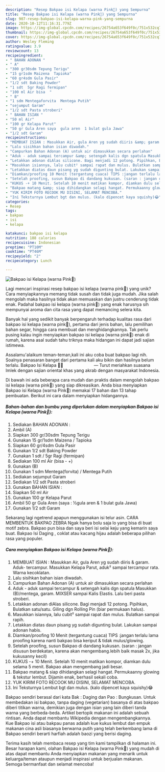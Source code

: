```yaml
---
description: "Resep Bakpao isi Kelapa (warna Pink🍓) yang Sempurna"
title: "Resep Bakpao isi Kelapa (warna Pink🍓) yang Sempurna"
slug: 907-resep-bakpao-isi-kelapa-warna-pink-yang-sempurna
date: 2020-10-12T11:16:31.779Z
image: https://img-global.cpcdn.com/recipes/26754a653f649f0c/751x532cq70/bakpao-isi-kelapa-warna-pink🍓-foto-resep-utama.jpg
thumbnail: https://img-global.cpcdn.com/recipes/26754a653f649f0c/751x532cq70/bakpao-isi-kelapa-warna-pink🍓-foto-resep-utama.jpg
cover: https://img-global.cpcdn.com/recipes/26754a653f649f0c/751x532cq70/bakpao-isi-kelapa-warna-pink🍓-foto-resep-utama.jpg
author: Wesley Fleming
ratingvalue: 3.9
reviewcount: 13
recipeingredient:
- " BAHAN ADONAN "
- " A"
- "300 gr30sdm Tepung Terigu"
- "15 gr1sdm Maizena  Tapioka"
- "60 gr4sdm Gula Pasir"
- "1/2 sdt Baking Powder"
- "1 sdt  5gr Ragi fermipan"
- "100 ml Air bisa  "
- " B"
- "1 sdm Mentegaforvita  Mentega Putih"
- "sejumput Garam"
- "1/2 sdt Pasta stroberi"
- " BAHAN ISIAN "
- "50 ml Air"
- "100 gr Kelapa Parut"
- "50 gr Gula Aren saya  gula aren  1 bulat gula Jawa"
- "1/2 sdt Garam"
recipeinstructions:
- "MEMBUAT ISIAN : Masukkan Air, gula Aren yg sudah diiris &amp; garam. Aduk- tercampur. Masukkan Kelapa Parut, aduk² sampai tercampur rata. Warna kecoklatan."
- "Lalu sisihkan bahan isian diwadah."
- "Campurkan Bahan Adonan (A) untuk air dimasukkan secara perlahan"
- "Aduk - aduk sampai tercampur &amp; setengah kalis dgn spatula Masukkan (B)/mentega, garam. MIXSER sampai Kalis Elastis. Lalu beri pasta stroberi."
- "Letakkan adonan diAlas silicone. Bagi menjadi 12 potong. Pipihkan, Bulatkan satu/satu. Giling dgn Rolling Pin (biar permukaan halus)."
- "Masukkan isiannya, lalu cubit² sampai rapat dan mulus. Bulatkan sampai rapih."
- "Letakkan diatas daun pisang yg sudah digunting bulat. Lakukan sampai adonan habis."
- "Diamkan/proofing 10 Menit (tergantung cuaca) TIPS :jangan terlalu lama proofing karena nanti bakpao bisa keriput &amp; tidak mulus/glowing."
- "Setelah proofing, susun Bakpao di dandang kukusan. (saran : jangan disusun berdekatan, karena akan mengembang.lebih baik masak 2x, jika kukusanny kecil)"
- "KUKUS -+ 10 Menit. Setelah 10 menit matikan kompor, diamkan dulu selama 5 menit. Bakpao akan mengembang jadi besar."
- "Bakpao matang &amp; siap dihidangkan selagi hangat. Permukaanny glowing &amp; tekstur lembut. Dijamin enak, berhasil sekali coba."
- "YUK KIRIM FOTO RECOOK MU DISINI, SELAMAT MENCOBA."
- "Ini Teksturnya Lembut bgt dan mulus. (kalo dipencet kaya squishy)😂"
categories:
- Resep
tags:
- bakpao
- isi
- kelapa

katakunci: bakpao isi kelapa 
nutrition: 188 calories
recipecuisine: Indonesian
preptime: "PT10M"
cooktime: "PT46M"
recipeyield: "2"
recipecategory: Lunch

---
```



![Bakpao isi Kelapa (warna Pink🍓)](https://img-global.cpcdn.com/recipes/26754a653f649f0c/751x532cq70/bakpao-isi-kelapa-warna-pink🍓-foto-resep-utama.jpg)

Lagi mencari inspirasi resep bakpao isi kelapa (warna pink🍓) yang unik? Cara menyiapkannya memang tidak susah dan tidak juga mudah. Jika salah mengolah maka hasilnya tidak akan memuaskan dan justru cenderung tidak enak. Padahal bakpao isi kelapa (warna pink🍓) yang enak harusnya sih mempunyai aroma dan cita rasa yang dapat memancing selera kita.

Banyak hal yang sedikit banyak berpengaruh terhadap kualitas rasa dari bakpao isi kelapa (warna pink🍓), pertama dari jenis bahan, lalu pemilihan bahan segar, hingga cara membuat dan menghidangkannya. Tak perlu pusing kalau ingin menyiapkan bakpao isi kelapa (warna pink🍓) enak di rumah, karena asal sudah tahu triknya maka hidangan ini dapat jadi sajian istimewa.

Assalamu&#39;alaikum teman-teman,kali ini aku coba buat bakpao lagi nih. Soalnya penasaran banget dari pertama kali aku bikin dan hasilnya belum terlalu. Bakpao Isi Kelapa 🍥🥢 ⠀⠀⠀⠀⠀⠀⠀⠀⠀ — Turut meriahkan suasana Imlek dengan sajian oriental khas yang akrab dengan masyarakat Indonesia.


Di bawah ini ada beberapa cara mudah dan praktis dalam mengolah bakpao isi kelapa (warna pink🍓) yang siap dikreasikan. Anda bisa menyiapkan Bakpao isi Kelapa (warna Pink🍓) memakai 17 bahan dan 13 tahap pembuatan. Berikut ini cara dalam menyiapkan hidangannya.

<!--inarticleads1-->

##### Bahan-bahan dan bumbu yang diperlukan dalam menyiapkan Bakpao isi Kelapa (warna Pink🍓):

1. Sediakan  BAHAN ADONAN :
1. Ambil  (A)
1. Siapkan 300 gr/30sdm Tepung Terigu
1. Gunakan 15 gr/1sdm Maizena / Tapioka
1. Siapkan 60 gr/4sdm Gula Pasir
1. Gunakan 1/2 sdt Baking Powder
1. Gunakan 1 sdt / 5gr Ragi (fermipan)
1. Sediakan 100 ml Air (bisa - +)
1. Gunakan  (B)
1. Gunakan 1 sdm Mentega(forvita) / Mentega Putih
1. Sediakan sejumput Garam
1. Sediakan 1/2 sdt Pasta stroberi
1. Gunakan  BAHAN ISIAN :
1. Siapkan 50 ml Air
1. Gunakan 100 gr Kelapa Parut
1. Ambil 50 gr Gula Aren (saya : ½gula aren &amp; 1 bulat gula Jawa)
1. Gunakan 1/2 sdt Garam


Sekarang lagi ngetrend apapun menggunakan isi telur asin. CARA MEMBENTUK BAKPAO ZEBRA Ngak hanya bolu saja lo yang bisa di buat motif zebra. Bakpao pun bisa dan saya beri isi selai keju yang kemarin saya buat. Bakpao Isi Daging , coklat atau kacang hijau adalah beberapa pilihan rasa yang populer. 

<!--inarticleads2-->

##### Cara menyiapkan Bakpao isi Kelapa (warna Pink🍓):

1. MEMBUAT ISIAN : Masukkan Air, gula Aren yg sudah diiris &amp; garam. Aduk- tercampur. Masukkan Kelapa Parut, aduk² sampai tercampur rata. Warna kecoklatan.
1. Lalu sisihkan bahan isian diwadah.
1. Campurkan Bahan Adonan (A) untuk air dimasukkan secara perlahan
1. Aduk - aduk sampai tercampur &amp; setengah kalis dgn spatula Masukkan (B)/mentega, garam. MIXSER sampai Kalis Elastis. Lalu beri pasta stroberi.
1. Letakkan adonan diAlas silicone. Bagi menjadi 12 potong. Pipihkan, Bulatkan satu/satu. Giling dgn Rolling Pin (biar permukaan halus).
1. Masukkan isiannya, lalu cubit² sampai rapat dan mulus. Bulatkan sampai rapih.
1. Letakkan diatas daun pisang yg sudah digunting bulat. Lakukan sampai adonan habis.
1. Diamkan/proofing 10 Menit (tergantung cuaca) TIPS :jangan terlalu lama proofing karena nanti bakpao bisa keriput &amp; tidak mulus/glowing.
1. Setelah proofing, susun Bakpao di dandang kukusan. (saran : jangan disusun berdekatan, karena akan mengembang.lebih baik masak 2x, jika kukusanny kecil)
1. KUKUS -+ 10 Menit. Setelah 10 menit matikan kompor, diamkan dulu selama 5 menit. Bakpao akan mengembang jadi besar.
1. Bakpao matang &amp; siap dihidangkan selagi hangat. Permukaanny glowing &amp; tekstur lembut. Dijamin enak, berhasil sekali coba.
1. YUK KIRIM FOTO RECOOK MU DISINI, SELAMAT MENCOBA.
1. Ini Teksturnya Lembut bgt dan mulus. (kalo dipencet kaya squishy)😂


Bakpao sendiri berasal dari kata Bak : Daging dan Pao : Bungkusan. Untuk membedakan isi bakpao, tanpa daging (vegetarian) basanya di atas bakpao diberi titikan warna, demikian juga dengan isian yang lain diberi tanda warna yang berbeda-beda. Artikel bertopik makanan ini adalah sebuah rintisan. Anda dapat membantu Wikipedia dengan mengembangkannya. Kue Bakpao isi atau bakpau panas adalah kue kukus lembut dan empuk makanan cina asli biasanya berwarna putih yang telah berkembang lama di Bakpao sendiri berarti harfiah adalah baozi yang berisi daging. 

Terima kasih telah membaca resep yang tim kami tampilkan di halaman ini. Besar harapan kami, olahan Bakpao isi Kelapa (warna Pink🍓) yang mudah di atas dapat membantu Anda menyiapkan makanan yang menarik untuk keluarga/teman ataupun menjadi inspirasi untuk berjualan makanan. Semoga bermanfaat dan selamat mencoba!
